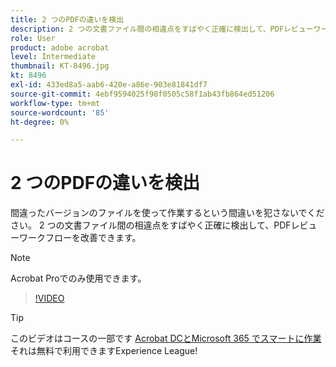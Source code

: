 ```yaml
---
title: 2 つのPDFの違いを検出
description: 2 つの文書ファイル間の相違点をすばやく正確に検出して、PDFレビューワークフローを改善します。
role: User
product: adobe acrobat
level: Intermediate
thumbnail: KT-8496.jpg
kt: 8496
exl-id: 433ed8a5-aab6-420e-a86e-903e81841df7
source-git-commit: 4ebf9594025f98f0505c58f1ab43fb864ed51206
workflow-type: tm+mt
source-wordcount: '85'
ht-degree: 0%

---
```


# 2 つのPDFの違いを検出

間違ったバージョンのファイルを使って作業するという間違いを犯さないでください。 2 つの文書ファイル間の相違点をすばやく正確に検出して、PDFレビューワークフローを改善できます。

>[!NOTE]
>
>Acrobat Proでのみ使用できます。

>[!VIDEO](https://video.tv.adobe.com/v/337211?quality=12&learn=on&hidetitle=true)

>[!TIP]
>
>このビデオはコースの一部です [Acrobat DCとMicrosoft 365 でスマートに作業](https://experienceleague.adobe.com/?recommended=Acrobat-U-1-2021.microsoft365) それは無料で利用できますExperience League!
